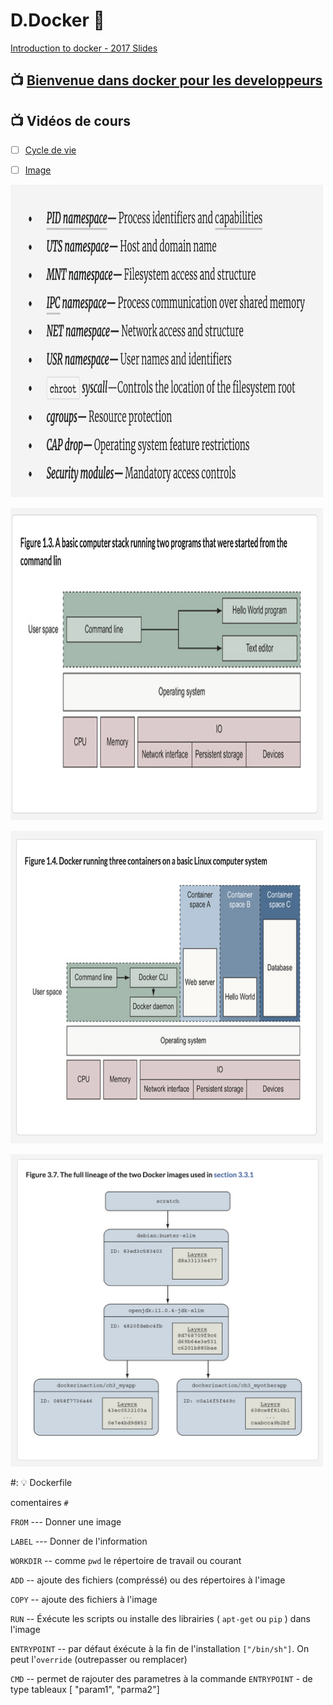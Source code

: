 # D.Docker :whale:


[Introduction to docker - 2017 Slides](https://www.slideshare.net/Docker/introduction-to-docker-2017)


## :tv: [Bienvenue dans docker pour les developpeurs](https://www.linkedin.com/learning/docker-pour-les-developpeurs/bienvenue-dans-docker-pour-les-developpeurs?u=56968449)


## :tv: Vidéos de cours

- [ ] [Cycle de vie](https://www.linkedin.com/learning/decouvrir-docker/decouvrir-le-cycle-de-vie-d-un-conteneur?u=56968449)

- [ ] [Image](https://www.linkedin.com/learning/decouvrir-docker/comprendre-les-couches-d-une-image?u=56968449)


<img src="images/Docker-In-Action_Features.png" width=500 height=500 ></img>

<img src="images/Docker-In-Action_Figure-1.3.png" width=500 height=500 ></img>

<img src="images/Docker-In-Action_Figure-1.4.png" width=500 height=500 ></img>

<img src="images/Docker-In-Action_Images.png" width=500 height=500 ></img>


#: :bulb: Dockerfile

comentaires `#`

`FROM` --- Donner une image

`LABEL` --- Donner de l'information

`WORKDIR` -- comme `pwd` le répertoire de travail ou courant 

`ADD` -- ajoute des fichiers (compréssé) ou des répertoires à l'image

`COPY` -- ajoute des fichiers à l'image

`RUN` -- Éxécute les scripts ou installe des librairies ( `apt-get` ou `pip` ) dans l'image

`ENTRYPOINT` -- par défaut éxécute à la fin de l'installation `["/bin/sh"]`. On peut l'`override` (outrepasser ou remplacer)

`CMD` -- permet de rajouter des parametres à la commande `ENTRYPOINT` - de type tableaux [ "param1", "parma2"] 
